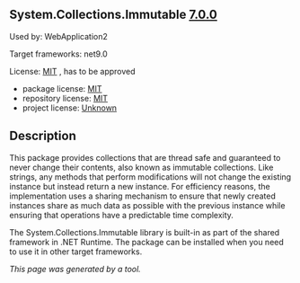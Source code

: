System.Collections.Immutable [7.0.0](https://www.nuget.org/packages/System.Collections.Immutable/7.0.0)
--------------------

Used by: WebApplication2

Target frameworks: net9.0

License: [MIT](../../../../licenses/mit) , has to be approved

- package license: [MIT](https://licenses.nuget.org/MIT) 
- repository license: [MIT](https://github.com/dotnet/runtime) 
- project license: [Unknown](https://dot.net/) 

Description
-----------
This package provides collections that are thread safe and guaranteed to never change their contents, also known as immutable collections. Like strings, any methods that perform modifications will not change the existing instance but instead return a new instance. For efficiency reasons, the implementation uses a sharing mechanism to ensure that newly created instances share as much data as possible with the previous instance while ensuring that operations have a predictable time complexity.

The System.Collections.Immutable library is built-in as part of the shared framework in .NET Runtime. The package can be installed when you need to use it in other target frameworks.

*This page was generated by a tool.*